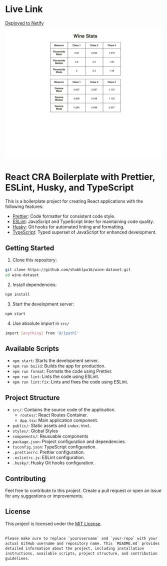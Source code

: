 # Live Link

[Deployed to Netlfy](https://wine-stats.netlify.app/)

![Result](result.png)

# React CRA Boilerplate with Prettier, ESLint, Husky, and TypeScript

This is a boilerplate project for creating React applications with the following features:

- [Prettier](https://prettier.io/): Code formatter for consistent code style.
- [ESLint](https://eslint.org/): JavaScript and TypeScript linter for maintaining code quality.
- [Husky](https://typicode.github.io/husky): Git hooks for automated linting and formatting.
- [TypeScript](https://www.typescriptlang.org/): Typed superset of JavaScript for enhanced development.

## Getting Started

1. Clone this repository:

```bash
git clone https://github.com/shubhlpu16/wine-dataset.git
cd wine-dataset
```

2. Install dependencies:

```bash
npm install
```

3. Start the development server:

```bash
npm start
```

4. Use absolute import in `src/`

```bash
import [anything] from '@/[path]'
```

## Available Scripts

- `npm start`: Starts the development server.
- `npm run build`: Builds the app for production.
- `npm run format`: Formats the code using Prettier.
- `npm run lint`: Lints the code using ESLint.
- `npm run lint:fix`: Lints and fixes the code using ESLint.

## Project Structure

- `src/`: Contains the source code of the application.
  - `routes/`: React Routes Container.
  - `App.tsx`: Main application component.
- `public/`: Static assets and `index.html`.
- `styles/`: Global Styles
- `components/`: Reusuable components
- `package.json`: Project configuration and dependencies.
- `tsconfig.json`: TypeScript configuration.
- `.prettierrc`: Prettier configuration.
- `.eslintrc.js`: ESLint configuration.
- `.husky/`: Husky Git hooks configuration.

## Contributing

Feel free to contribute to this project. Create a pull request or open an issue for any suggestions or improvements.

## License

This project is licensed under the [MIT License](LICENSE).

```

Please make sure to replace `yourusername` and `your-repo` with your actual GitHub username and repository name. This `README.md` provides detailed information about the project, including installation instructions, available scripts, project structure, and contribution guidelines.
```
